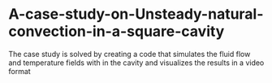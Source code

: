 # A-case-study-on-Unsteady-natural-convection-in-a-square-cavity
The case study is solved by creating a code that simulates the fluid flow and temperature  fields with in the cavity and visualizes the results in a video format
